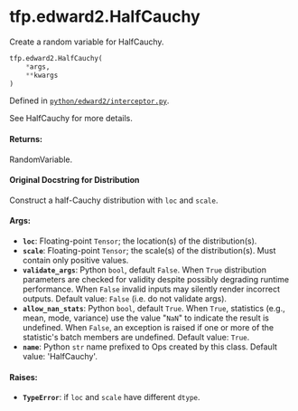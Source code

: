 <div itemscope itemtype="http://developers.google.com/ReferenceObject">
<meta itemprop="name" content="tfp.edward2.HalfCauchy" />
<meta itemprop="path" content="Stable" />
</div>

# tfp.edward2.HalfCauchy

Create a random variable for HalfCauchy.

``` python
tfp.edward2.HalfCauchy(
    *args,
    **kwargs
)
```



Defined in [`python/edward2/interceptor.py`](https://github.com/tensorflow/probability/tree/master/tensorflow_probability/python/edward2/interceptor.py).

<!-- Placeholder for "Used in" -->

See HalfCauchy for more details.

#### Returns:

RandomVariable.


#### Original Docstring for Distribution

Construct a half-Cauchy distribution with `loc` and `scale`.

#### Args:


* <b>`loc`</b>: Floating-point `Tensor`; the location(s) of the distribution(s).
* <b>`scale`</b>: Floating-point `Tensor`; the scale(s) of the distribution(s).
  Must contain only positive values.
* <b>`validate_args`</b>: Python `bool`, default `False`. When `True` distribution
  parameters are checked for validity despite possibly degrading runtime
  performance. When `False` invalid inputs may silently render incorrect
  outputs. Default value: `False` (i.e. do not validate args).
* <b>`allow_nan_stats`</b>: Python `bool`, default `True`. When `True`, statistics
  (e.g., mean, mode, variance) use the value "`NaN`" to indicate the
  result is undefined. When `False`, an exception is raised if one or
  more of the statistic's batch members are undefined.
  Default value: `True`.
* <b>`name`</b>: Python `str` name prefixed to Ops created by this class.
  Default value: 'HalfCauchy'.


#### Raises:


* <b>`TypeError`</b>: if `loc` and `scale` have different `dtype`.